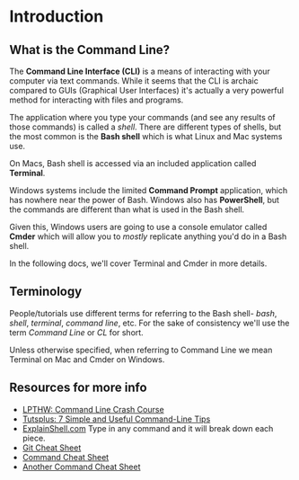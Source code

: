 # Introduction

## What is the Command Line?
The **Command Line Interface (CLI)** is a means of interacting with your computer via text commands. While it seems that the CLI is archaic compared to GUIs (Graphical User Interfaces) it's actually a very powerful method for interacting with files and programs.

The application where you type your commands (and see any results of those commands) is called a *shell*. There are different types of shells, but the most common is the **Bash shell** which is what Linux and Mac systems use.

On Macs, Bash shell is accessed via an included application called **Terminal**.

Windows systems include the limited **Command Prompt** application, which has nowhere near the power of Bash. Windows also has **PowerShell**, but the commands are different than what is used in the Bash shell.

Given this, Windows users are going to use a console emulator called **Cmder** which will allow you to *mostly* replicate anything you'd do in a Bash shell.

In the following docs, we'll cover Terminal and Cmder in more details.




## Terminology
People/tutorials use different terms for referring to the Bash shell- *bash*, *shell*, *terminal*, *command line*, etc. For the sake of consistency we'll use the term *Command Line* or *CL* for short. 

Unless otherwise specified, when referring to Command Line we mean Terminal on Mac and Cmder on Windows.




## Resources for more info
- [LPTHW: Command Line Crash Course](http://learnpythonthehardway.org/book/appendixa.html)
- [Tutsplus: 7 Simple and Useful Command-Line Tips](http://code.tutsplus.com/tutorials/7-simple-and-useful-command-line-tips--net-11608)
- [ExplainShell.com](http://explainshell.com/) Type in any command and it will break down each piece.
- [Git Cheat Sheet](http://www.git-tower.com/files/cheatsheet/Git_Cheat_Sheet_grey.pdf)
- [Command Cheat Sheet](https://d1b10bmlvqabco.cloudfront.net/attach/hykay018bam4zp/hzpj56v4gkv2if/i0e6xgtr3j3y/linuxcheatsheet.pdf)
- [Another Command Cheat Sheet](http://www.pixelbeat.org/cmdline.html)


